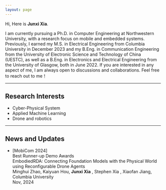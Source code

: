 ```yaml
---
layout: page
---
```




Hi, Here is **Junxi Xia**.

I am currently pursuing a Ph.D. in Computer Engineering at Northwestern University, with a research focus on mobile and embedded systems. Previously, I earned my M.S. in Electrical Engineering from Columbia University in December 2023 and my B.Eng. in Communication Engineering from the University of Electronic Science and Technology of China (UESTC), as well as a B.Eng. in Electronics and Electrical Engineering from the University of Glasgow, both in June 2022.
If you are interested in any aspect of me, I am always open to discussions and collaborations. Feel free to reach out to me！

---

## Research Interests

- Cyber-Physical System
- Applied Machine Learning
- Drone and robotics

---

## News and Updates

- [MobiCom 2024]<br> Best Runner-up Demo Awards<br>EmbodiedRDA: Connecting Foundation Models with the Physical World using Reconfigurable Drone Agents<br>Minghui Zhao, Kaiyuan Hou, **Junxi Xia** , Stephen Xia , Xiaofan Jiang, Columbia University<br>Nov, 2024

<br>

